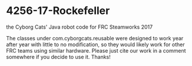# 4256-17-Rockefeller
the Cyborg Cats' Java robot code for FRC Steamworks 2017

The classes under com.cyborgcats.reusable were designed to work year after year with little to no modification, so they would likely work for other FRC teams using similar hardware. Please just cite our work in a comment somewhere if you decide to use it. Thanks!
